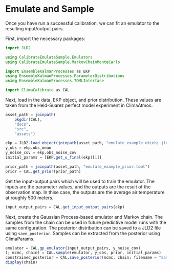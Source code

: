 # Emulate and Sample
Once you have run a successful calibration, we can fit an emulator to the resulting input/output pairs.

First, import the necessary packages:
```julia
import JLD2

using CalibrateEmulateSample.Emulators
using CalibrateEmulateSample.MarkovChainMonteCarlo

import EnsembleKalmanProcesses as EKP
using EnsembleKalmanProcesses.ParameterDistributions
using EnsembleKalmanProcesses.TOMLInterface

import ClimaCalibrate as CAL
```

Next, load in the data, EKP object, and prior distribution. These values are taken
from the Held-Suarez perfect model experiment in ClimaAtmos.

```julia
asset_path = joinpath(
    pkgdir(CAL),
    "docs",
    "src",
    "assets")

ekp = JLD2.load_object(joinpath(asset_path, "emulate_example_ekiobj.jld2"))
y_obs = ekp.obs_mean
y_noise_cov = ekp.obs_noise_cov
initial_params = [EKP.get_u_final(ekp)[1]]

prior_path = joinpath(asset_path, "emulate_example_prior.toml")
prior = CAL.get_prior(prior_path)
```
Get the input-output pairs which will be used to train the emulator. 
The inputs are the parameter values, and the outputs are the result of the observation map. 
In thise case, the outputs are the average air temperature at roughly 500 meters.
```julia
input_output_pairs = CAL.get_input_output_pairs(ekp)
```
Next, create the Gaussian Process-based emulator and Markov chain. 
The samples from the chain can be used in future predictive model runs with the same configuration.
The posterior distribution can be saved to a JLD2 file using `save_posterior`. Samples can be extracted from the posterior using ClimaParams.
```julia
emulator = CAL.gp_emulator(input_output_pairs, y_noise_cov)
(; mcmc, chain) = CAL.sample(emulator, y_obs, prior, initial_params)
constrained_posterior = CAL.save_posterior(mcmc, chain; filename = "samples.jld2")
display(chain)
```
